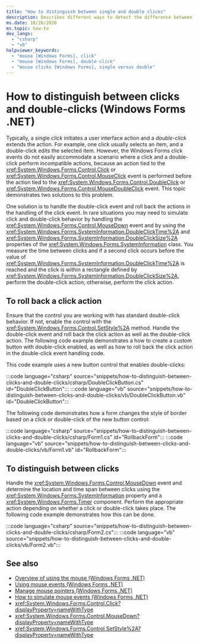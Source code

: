 ```yaml
---
title: "How to distinguish between single and double clicks"
description: Describes different ways to detect the difference between a single or double click with a control or form for Windows Forms for .NET.
ms.date: 10/26/2020
ms.topic: how-to
dev_langs: 
  - "csharp"
  - "vb"
helpviewer_keywords: 
  - "mouse [Windows Forms], click"
  - "mouse [Windows Forms], double-click"
  - "mouse clicks [Windows Forms], single versus double"
---
```

# How to distinguish between clicks and double-clicks (Windows Forms .NET)

Typically, a single *click* initiates a user interface action and a *double-click* extends the action. For example, one click usually selects an item, and a double-click edits the selected item. However, the Windows Forms click events do not easily accommodate a scenario where a click and a double-click perform incompatible actions, because an action tied to the <xref:System.Windows.Forms.Control.Click> or <xref:System.Windows.Forms.Control.MouseClick> event is performed before the action tied to the <xref:System.Windows.Forms.Control.DoubleClick> or <xref:System.Windows.Forms.Control.MouseDoubleClick> event. This topic demonstrates two solutions to this problem.

One solution is to handle the double-click event and roll back the actions in the handling of the click event. In rare situations you may need to simulate click and double-click behavior by handling the <xref:System.Windows.Forms.Control.MouseDown> event and by using the <xref:System.Windows.Forms.SystemInformation.DoubleClickTime%2A> and <xref:System.Windows.Forms.SystemInformation.DoubleClickSize%2A> properties of the <xref:System.Windows.Forms.SystemInformation> class. You measure the time between clicks and if a second click occurs before the value of <xref:System.Windows.Forms.SystemInformation.DoubleClickTime%2A> is reached and the click is within a rectangle defined by <xref:System.Windows.Forms.SystemInformation.DoubleClickSize%2A>, perform the double-click action; otherwise, perform the click action.

## To roll back a click action

Ensure that the control you are working with has standard double-click behavior. If not, enable the control with the <xref:System.Windows.Forms.Control.SetStyle%2A> method. Handle the double-click event and roll back the click action as well as the double-click action. The following code example demonstrates a how to create a custom button with double-click enabled, as well as how to roll back the click action in the double-click event handling code.

This code example uses a new button control that enables double-clicks:

:::code language="csharp" source="snippets/how-to-distinguish-between-clicks-and-double-clicks/csharp/DoubleClickButton.cs" id="DoubleClickButton":::
:::code language="vb" source="snippets/how-to-distinguish-between-clicks-and-double-clicks/vb/DoubleClickButton.vb" id="DoubleClickButton":::

The following code demonstrates how a form changes the style of border based on a click or double-click of the new button control:

:::code language="csharp" source="snippets/how-to-distinguish-between-clicks-and-double-clicks/csharp/Form1.cs" id="RollbackForm":::
:::code language="vb" source="snippets/how-to-distinguish-between-clicks-and-double-clicks/vb/Form1.vb" id="RollbackForm":::

## To distinguish between clicks

Handle the <xref:System.Windows.Forms.Control.MouseDown> event and determine the location and time span between clicks using the <xref:System.Windows.Forms.SystemInformation> property and a <xref:System.Windows.Forms.Timer> component. Perform the appropriate action depending on whether a click or double-click takes place. The following code example demonstrates how this can be done.

:::code language="csharp" source="snippets/how-to-distinguish-between-clicks-and-double-clicks/csharp/Form2.cs":::
:::code language="vb" source="snippets/how-to-distinguish-between-clicks-and-double-clicks/vb/Form2.vb":::

## See also

- [Overview of using the mouse (Windows Forms .NET)](overview.md)
- [Using mouse events (Windows Forms .NET)](events.md)
- [Manage mouse pointers (Windows Forms .NET)](how-to-manage-cursor-pointer.md)
- [How to simulate mouse events (Windows Forms .NET)](how-to-simulate-events.md)
- <xref:System.Windows.Forms.Control.Click?displayProperty=nameWithType>
- <xref:System.Windows.Forms.Control.MouseDown?displayProperty=nameWithType>
- <xref:System.Windows.Forms.Control.SetStyle%2A?displayProperty=nameWithType>
